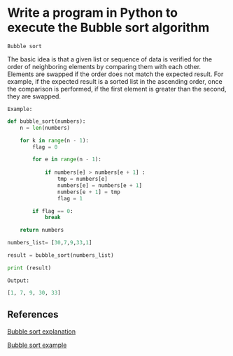 # Write a program in Python to execute the Bubble sort algorithm

`Bubble sort`

The basic idea is that a given list or sequence of data is verified for the order of neighboring elements by comparing them with each other. Elements are swapped if the order does not match the expected result. For example, if the expected result is a sorted list in the ascending order, once the comparison is performed, if the first element is greater than the second, they are swapped.

`Example:`

```python
def bubble_sort(numbers):
    n = len(numbers)

    for k in range(n - 1):
        flag = 0

        for e in range(n - 1):
            
            if numbers[e] > numbers[e + 1] : 
                tmp = numbers[e]
                numbers[e] = numbers[e + 1]
                numbers[e + 1] = tmp
                flag = 1

        if flag == 0:
            break

    return numbers

numbers_list= [30,7,9,33,1] 

result = bubble_sort(numbers_list)

print (result)
```

`Output:`

```python
[1, 7, 9, 30, 33]
```

## References

[Bubble sort explanation](https://nickmccullum.com/python-bubble-sort-algorithm/)

[Bubble sort example](https://www.guru99.com/bubble-sort.html)
